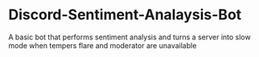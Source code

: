 # Discord-Sentiment-Analaysis-Bot
A basic bot that performs sentiment analysis and turns a server into slow mode when tempers flare and moderator are unavailable

